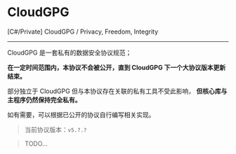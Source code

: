 # CloudGPG

[C#/Private] CloudGPG / Privacy, Freedom, Integrity

---

CloudGPG 是一套私有的数据安全协议规范；

**在一定时间范围内，本协议不会被公开，直到 CloudGPG 下一个大协议版本更新结束。**

部分独立于 CloudGPG 但与本协议存在关联的私有工具不受此影响， **但核心库与主程序仍然保持完全私有。**

如有需要，可以根据已公开的协议自行编写相关实现。

> 当前协议版本：`v5.?.?`

> TODO...
